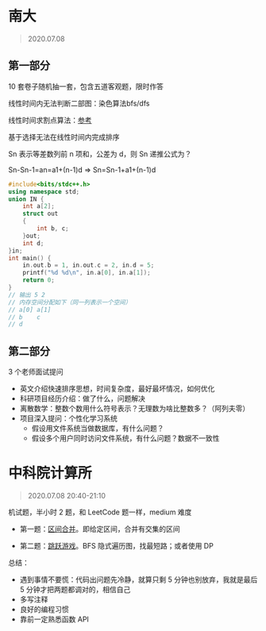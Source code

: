 # 南大

> 2020.07.08

## 第一部分

10 套卷子随机抽一套，包含五道客观题，限时作答

线性时间内无法判断二部图：染色算法bfs/dfs

线性时间求割点算法：[参考](https://www.cnblogs.com/en-heng/p/4002658.html)

基于选择无法在线性时间内完成排序

Sn 表示等差数列前 n 项和，公差为 d，则 Sn 递推公式为？

Sn-Sn-1=an=a1+(n-1)d => Sn=Sn-1+a1+(n-1)d

```cpp
#include<bits/stdc++.h>
using namespace std;
union IN {
    int a[2];
    struct out
    {
        int b, c;
    }out;
    int d;
}in;
int main() {
    in.out.b = 1, in.out.c = 2, in.d = 5;
    printf("%d %d\n", in.a[0], in.a[1]);
    return 0;
}
// 输出 5 2
// 内存空间分配如下（同一列表示一个空间）
// a[0] a[1]
// b 	c
// d
```

## 第二部分

3 个老师面试提问

+ 英文介绍快速排序思想，时间复杂度，最好最坏情况，如何优化
+ 科研项目经历介绍：做了什么，问题解决
+ 离散数学：整数个数用什么符号表示？无理数为啥比整数多？（阿列夫零）
+ 项目深入提问：个性化学习系统
  + 假设用文件系统当做数据库，有什么问题？
  + 假设多个用户同时访问文件系统，有什么问题？数据不一致性

# 中科院计算所

> 2020.07.08 20:40-21:10

机试题，半小时 2 题，和 LeetCode 题一样，medium 难度

+ 第一题：[区间合并](https://leetcode-cn.com/problems/merge-intervals/)。即给定区间，合并有交集的区间

+ 第二题：[跳跃游戏](https://leetcode-cn.com/problems/jump-game/)。BFS 隐式遍历图，找最短路；或者使用 DP

总结：

+ 遇到事情不要慌：代码出问题先冷静，就算只剩 5 分钟也别放弃，我就是最后 5 分钟才把两题都调对的，相信自己
+ 多写注释
+ 良好的编程习惯
+ 靠前一定熟悉函数 API